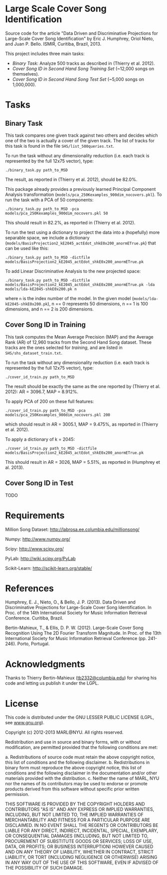 Large Scale Cover Song Identification
=====================================

Source code for the article "Data Driven and Discriminative Projections for 
Large-Scale Cover Song Identification" by Eric J. Humphrey, Oriol Nieto, and 
Juan P. Bello. ISMIR, Curitiba, Brazil, 2013.

This project includes three main tasks:

- *Binary Task*: Analyze 500 tracks as described in (Thierry et al. 2012).
- *Cover Song ID in Second Hand Song Training Set* (~12,000 songs on themselves).
- *Cover Song ID in Second Hand Song Test Set* (~5,000 songs on 1,000,000).

Tasks
=====

Binary Task
-----------

This task compares one given track against two others and decides which one of
the two is actually a cover of the given track. The list of tracks for this task 
is found in the file `SHS/list_500queries.txt`.

To run the task without any dimensionality reduction (i.e. each track is 
represented by the full 12x75 vector), type:

	./binary_task.py path_to_MSD

The result, as reported in (Thierry et al. 2012), should be 82.0%.

This package already provides a previously learned Principal Component Analysis
transformation (`models/pca_250Kexamples_900dim_nocovers.pkl`). To run the task 
with a PCA of 50 components:

	./binary_task.py path_to_MSD -pca models/pca_250Kexamples_900dim_nocovers.pkl 50

This should result in 82.2%, as reported in (Thierry et al. 2012).

To run the test using a dictionary to project the data into a (hopefully) more
separable space, we include a dictionary 
(`models/BasisProjection2_kE2045_actEdot_shkE0x200_anormETrue.pk`) that can be
used like this:

	./binary_task.py path_to_MSD -dictfile models/BasisProjection2_kE2045_actEdot_shkE0x200_anormETrue.pk

To add Linear Discriminative Analysis to the new projected space:

	./binary_task.py path_to_MSD -dictfile models/BasisProjection2_kE2045_actEdot_shkE0x200_anormETrue.pk -lda models/lda-kE2045-shkE0x200.pk n

where `n` is the index number of the model. In the given model (`models/lda-kE2045-shkE0x200.pk`), n == 0 represents 50 dimensions, n == 1 is 100 dimensions, and
n == 2 is 200 dimensions.

Cover Song ID in Training
-------------------------

This task computes the Mean Average Precision (MAP) and the Average Rank (AR) of 12,960 tracks from the Second Hand Song dataset. These tracks are the ones selected
for _training_, and are listed in `SHS/shs_dataset_train.txt`.

To run the task without any dimensionality reduction (i.e. each track is 
represented by the full 12x75 vector), type:

	./cover_id_train.py path_to_MSD

The result should be exactly the same as the one reported by (Thierry et al.
2012): AR = 3096.7, MAP = 8.912%.

To apply PCA of 200 on these full features:

	./cover_id_train.py path_to_MSD -pca models/pca_250Kexamples_900dim_nocovers.pkl 200

which should result in AR = 3005.1, MAP = 9.475%, as reported in (Thierry et 
al. 2012).

To apply a dictionary of k = 2045:
	
	./cover_id_train.py path_to_MSD -dictfile models/BasisProjection2_kE2045_actEdot_shkE0x200_anormETrue.pk

This should result in AR = 3026, MAP = 5.51%, as reported in (Humphrey et al.
2013).



Cover Song ID in Test
---------------------

TODO


Requirements
============

Million Song Dataset:
http://labrosa.ee.columbia.edu/millionsong/

Numpy:
http://www.numpy.org/

Scipy:
http://www.scipy.org/

PyLab:
http://wiki.scipy.org/PyLab

Scikit-Learn:
http://scikit-learn.org/stable/


References
==========

Humphrey, E. J., Nieto, O., & Bello, J. P. (2013). Data Driven and 
Discriminative Projections for Large-Scale Cover Song Identification. 
In Proc. of the 14th International Society for Music Information Retrieval 
Conference. Curitiba, Brazil.

Bertin-Mahieux, T., & Ellis, D. P. W. (2012). Large-Scale Cover Song 
Recognition Using The 2D Fourier Transform Magnitude. In Proc. of the 13th 
International Society for Music Information Retrieval Conference (pp. 241-246).
Porto, Portugal.

Acknowledgments
===============

Thanks to Thierry Bertin-Mahieux (tb2332@columbia.edu) for sharing his code
and letting us publish it under the LGPL.

License
=======

This code is distributed under the GNU LESSER PUBLIC LICENSE 
(LGPL, see www.gnu.org).

Copyright (c) 2012-2013 MARL@NYU.
All rights reserved.

Redistribution and use in source and binary forms, with or without
modification, are permitted provided that the following conditions are met:

  a. Redistributions of source code must retain the above copyright notice,
     this list of conditions and the following disclaimer.
  b. Redistributions in binary form must reproduce the above copyright
     notice, this list of conditions and the following disclaimer in the
     documentation and/or other materials provided with the distribution.
  c. Neither the name of MARL, NYU nor the names of its contributors
     may be used to endorse or promote products derived from this software
     without specific prior written permission.


THIS SOFTWARE IS PROVIDED BY THE COPYRIGHT HOLDERS AND CONTRIBUTORS "AS IS"
AND ANY EXPRESS OR IMPLIED WARRANTIES, INCLUDING, BUT NOT LIMITED TO, THE
IMPLIED WARRANTIES OF MERCHANTABILITY AND FITNESS FOR A PARTICULAR PURPOSE
ARE DISCLAIMED. IN NO EVENT SHALL THE REGENTS OR CONTRIBUTORS BE LIABLE FOR
ANY DIRECT, INDIRECT, INCIDENTAL, SPECIAL, EXEMPLARY, OR CONSEQUENTIAL
DAMAGES (INCLUDING, BUT NOT LIMITED TO, PROCUREMENT OF SUBSTITUTE GOODS OR
SERVICES; LOSS OF USE, DATA, OR PROFITS; OR BUSINESS INTERRUPTION) HOWEVER
CAUSED AND ON ANY THEORY OF LIABILITY, WHETHER IN CONTRACT, STRICT
LIABILITY, OR TORT (INCLUDING NEGLIGENCE OR OTHERWISE) ARISING IN ANY WAY
OUT OF THE USE OF THIS SOFTWARE, EVEN IF ADVISED OF THE POSSIBILITY OF SUCH
DAMAGE.